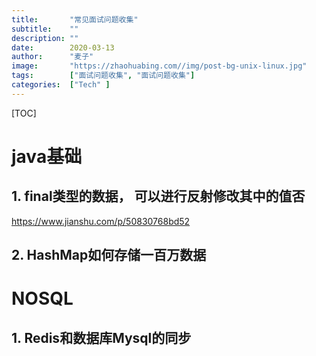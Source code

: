 ```yaml
---
title:       "常见面试问题收集"
subtitle:    ""
description: ""
date:        2020-03-13
author:      "麦子"
image:       "https://zhaohuabing.com//img/post-bg-unix-linux.jpg"
tags:        ["面试问题收集", "面试问题收集"]
categories:  ["Tech" ]
---
```


[TOC]

# java基础

## 1.  final类型的数据， 可以进行反射修改其中的值否

https://www.jianshu.com/p/50830768bd52  



## 2.  HashMap如何存储一百万数据



# NOSQL

## 1.  Redis和数据库Mysql的同步